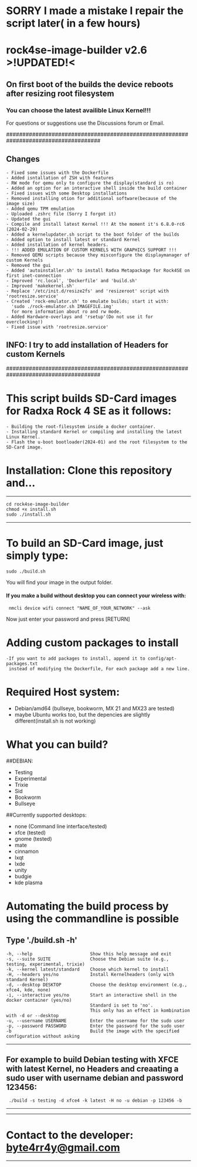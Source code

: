 # SORRY I made a mistake I repair the script later( in a few hours)

# rock4se-image-builder v2.6  >!UPDATED!<

## On first boot of the builds the device reboots after resizing root filesystem

### You can choose the latest availible Linux Kernel!!!

For questions or suggestions use the Discussions forum or Email.

#####################################################################################
## Changes
    - Fixed some issues with the Dockerfile
    - Added isntallation of ZSH with features
    - RW mode for qemu only to configure the display(standard is ro)
    - Added an option for an interactive shell inside the build container
    - Fixed issues with some Desktop installations
    - Removed installing otion for additional software(because of the image size)
    - Added qemu TPM emulation
    - Uploaded .zshrc file (Sorry I forgot it)
    - Updated the gui
    - Compile and install latest Kernel !!! At the moment it's 6.8.0-rc6 (2024-02-29)
    - Added a kernelupdater.sh script to the boot folder of the builds
    - Added option to install latest or standard Kernel
    - Added installation of kernel headers.
    - !!! ADDED EMULATION OF CUSTOM KERNELS WITH GRAPHICS SUPPORT !!!
    - Removed QEMU scripts because they misconfigure the displaymanager of custom Kernels
    - Removed the gui
    - Added 'autoinstaller.sh' to install Radxa Metapackage for Rock4SE on first inet-connection
    - Improved 'rc.local', 'Dockerfile' and 'build.sh'
    - Improved 'makekernel.sh'
    - Replace '/etc/init.d/resize2fs' and 'resizeroot' script with 'rootresize.service'
    - Created 'rock-emulator.sh' to emulate builds; start it with:
      'sudo ./rock-emulator.sh IMAGEFILE.img'
      for more information about ro and rw mode.
    - Added Hardware-overlays and 'rsetup'(Do not use it for overclocking!)
    - Fixed issue with 'rootresize.service'
    
## INFO: I try to add installation of Headers for custom Kernels

#####################################################################################
# This script builds SD-Card images for Radxa Rock 4 SE as it follows:
    - Building the root-filesystem inside a docker container.
    - Installing standard Kernel or compiling and installing the latest Linux Kernel.
    - Flash the u-boot bootloader(2024-01) and the root filesystem to the SD-Card image.

# Installation: Clone this repository and...
----------------------
    cd rock4se-image-builder
    chmod +x install.sh
    sudo ./install.sh
----------------------

# To build an SD-Card image, just simply type:
    sudo ./build.sh

You will find your image in the output folder.

#### If you make a build without desktop you can connect your wireless with:
     nmcli device wifi connect "NAME_OF_YOUR_NETWORK" --ask
Now just enter your password and press [RETURN]

# Adding custom packages to install
    -If you want to add packages to install, append it to config/apt-packages.txt
     instead of modifying the Dockerfile, For each package add a new line.

# Required Host system:
  - Debian/amd64 (bullseye, bookworm, MX 21 and MX23 are tested)
  - maybe Ubuntu works too, but the depencies are slightly different(install.sh is not working)

# What you can build?
##DEBIAN:
  - Testing
  - Experimental
  - Trixie
  - Sid
  - Bookworm
  - Bullseye

##Currently supported desktops:
  - none     (Command line interface/tested)
  - xfce     (tested)
  - gnome    (tested)
  - mate
  - cinnamon
  - lxqt
  - lxde
  - unity
  - budgie
  - kde plasma

# Automating the build process by using the commandline is possible
Type './build.sh -h'
---------------------------------------------------
    -h, --help                      Show this help message and exit
    -s, --suite SUITE               Choose the Debian suite (e.g., testing, experimental, trixie)
    -k, --kernel latest/standard    Choose which kernel to install
    -H, --headers yes/no            Install Kernelheaders (only with standard Kernel)
    -d, --desktop DESKTOP           Choose the desktop environment (e.g., xfce4, kde, none)
    -i, --interactive yes/no        Start an interactive shell in the docker container (yes/no)
                                    Standard is set to 'no'.
                                    This only has an effect in kombination with -d or --desktop
    -u, --username USERNAME         Enter the username for the sudo user
    -p, --password PASSWORD         Enter the password for the sudo user
    -b                              Build the image with the specified configuration without asking
---------------------------------------------------

For example to build Debian testing with XFCE with latest Kernel, no Headers and creaating a sudo user with username debian and password 123456:
---------------------------------------------------
     ./build -s testing -d xfce4 -k latest -H no -u debian -p 123456 -b
---------------------------------------------------


---------------------------------------------------
 # Contact to the developer: byte4rr4y@gmail.com #
---------------------------------------------------

